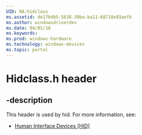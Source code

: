 ```yaml
---
UID: NA:hidclass
ms.assetid: de170db5-5638-39ba-ba11-68718e93aef6
ms.author: windowsdriverdev
ms.date: 04/02/18
ms.keywords: 
ms.prod: windows-hardware
ms.technology: windows-devices
ms.topic: portal
---
```


# Hidclass.h header


## -description


This header is used by hid. For more information, see:

- [Human Interface Devices (HID)](../_hid/index.md)
